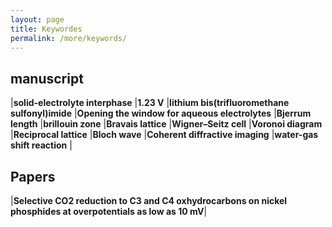 ```yaml
---
layout: page
title: Keywordes
permalink: /more/keywords/
---
```


## manuscript
|**solid-electrolyte interphase**
|**1.23 V**
|**lithium bis(trifluoromethane sulfonyl)imide**
|**Opening the window for aqueous electrolytes**
|**Bjerrum length**
|**brillouin zone**
|**Bravais lattice**
|**Wigner–Seitz cell**
|**Voronoi diagram**
|**Reciprocal lattice**
|**Bloch wave**
|**Coherent diffractive imaging**
|**water-gas shift reaction**
|

## Papers
|**Selective CO2 reduction to C3 and C4 oxhydrocarbons on nickel phosphides at overpotentials as low as 10 mV**|
